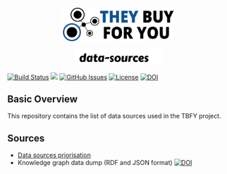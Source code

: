 <p align="center"><img width=50% src="https://github.com/TBFY/general/blob/master/figures/tbfy-logo.png"></p>
<p align="center"><img width=40% src="https://github.com/TBFY/data-sources/blob/master/logo.png"></p>

[![Build Status](https://travis-ci.org/TBFY/data-sources.svg?branch=master)](https://travis-ci.org/TBFY/data-sources)
[![](https://jitpack.io/v/TBFY/data-sources.svg)](https://jitpack.io/#TBFY/data-sources)
[![GitHub Issues](https://img.shields.io/github/issues/TBFY/data-sources.svg)](https://github.com/TBFY/data-sources/issues)
[![License](https://img.shields.io/badge/license-Apache2.0-blue.svg)](https://opensource.org/licenses/Apache-2.0)
[![DOI](https://zenodo.org/badge/237399471.svg)](https://zenodo.org/badge/latestdoi/237399471)


## Basic Overview

This repository contains the list of data sources used in the TBFY project.

## Sources

* [Data sources priorisation](https://github.com/TBFY/data-sources/blob/master/Data%20Sources%20-%20prioritisation.xlsx)
* Knowledge graph data dump (RDF and JSON format) [![DOI](https://zenodo.org/badge/DOI/10.5281/zenodo.3648162.svg)](https://doi.org/10.5281/zenodo.3648162)


